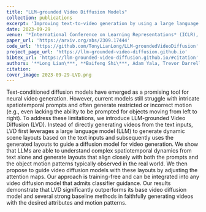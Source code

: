 ```yaml
---
title: "LLM-grounded Video Diffusion Models"
collection: publications
excerpt: 'Improving text-to-video generation by using a large language model to make plans before the actual video generation, achieving realistic video generation that align with complex input prompts.'
date: 2023-09-29
venue: '*International Conference on Learning Representations* (ICLR), 2024'
paper_url: 'https://arxiv.org/abs/2309.17444'
code_url: 'https://github.com/TonyLianLong/LLM-groundedVideoDiffusion'
project_page_url: 'https://llm-grounded-video-diffusion.github.io'
bibtex_url: 'https://llm-grounded-video-diffusion.github.io/#citation'
authors: '**Long Lian\***, **Baifeng Shi\***, Adam Yala, Trevor Darrell, Boyi Li'
citation:
cover_image: 2023-09-29-LVD.png
---
```

Text-conditioned diffusion models have emerged as a promising tool for neural video generation. However, current models still struggle with intricate spatiotemporal prompts and often generate restricted or incorrect motion (e.g., even lacking the ability to be prompted for objects moving from left to right). To address these limitations, we introduce LLM-grounded Video Diffusion (LVD). Instead of directly generating videos from the text inputs, LVD first leverages a large language model (LLM) to generate dynamic scene layouts based on the text inputs and subsequently uses the generated layouts to guide a diffusion model for video generation. We show that LLMs are able to understand complex spatiotemporal dynamics from text alone and generate layouts that align closely with both the prompts and the object motion patterns typically observed in the real world. We then propose to guide video diffusion models with these layouts by adjusting the attention maps. Our approach is training-free and can be integrated into any video diffusion model that admits classifier guidance. Our results demonstrate that LVD significantly outperforms its base video diffusion model and several strong baseline methods in faithfully generating videos with the desired attributes and motion patterns.
